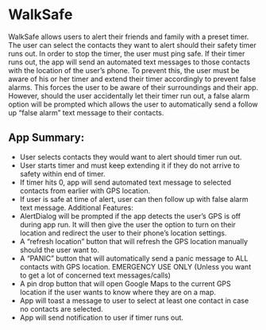 # WalkSafe

  WalkSafe allows users to alert their friends and family with a preset timer. The user can
  select the contacts they want to alert should their safety timer runs out. In order to stop the timer,
  the user must ping safe. If their timer runs out, the app will send an automated text messages to
  those contacts with the location of the user’s phone. To prevent this, the user must be aware of
  his or her timer and extend their timer accordingly to prevent false alarms. This forces the user to
  be aware of their surroundings and their app. However, should the user accidentally let their
  timer run out, a false alarm option will be prompted which allows the user to automatically send
  a follow up “false alarm” text message to their contacts.

## App Summary:
  * User selects contacts they would want to alert should timer run out.
  * User starts timer and must keep extending it if they do not arrive to safety within end of
  timer.
  * If timer hits 0, app will send automated text message to selected contacts from earlier
  with GPS location.
  * If user is safe at time of alert, user can then follow up with false alarm text message.
  Additional Features:
  * AlertDialog will be prompted if the app detects the user’s GPS is off during app run. It
  will then give the user the option to turn on their location and redirect the user to their
  phone’s location settings.
  * A “refresh location” button that will refresh the GPS location manually should the user
  want to.
  * A “PANIC” button that will automatically send a panic message to ALL contacts with 
  GPS location. EMERGENCY USE ONLY (Unless you want to get a lot of concerned text messages/calls)
  * A pin drop button that will open Google Maps to the current GPS location if the user
  wants to know where they are on a map.
  * App will toast a message to user to select at least one contact in case no contacts are
  selected.
  * App will send notification to user if timer runs out.
